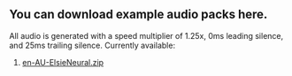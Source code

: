 ## You can download example audio packs here. 

All audio is generated with a speed multiplier of 1.25x, 0ms leading silence, and 25ms trailing silence.
Currently available:
  1. [en-AU-ElsieNeural.zip](en-AU.zip)
